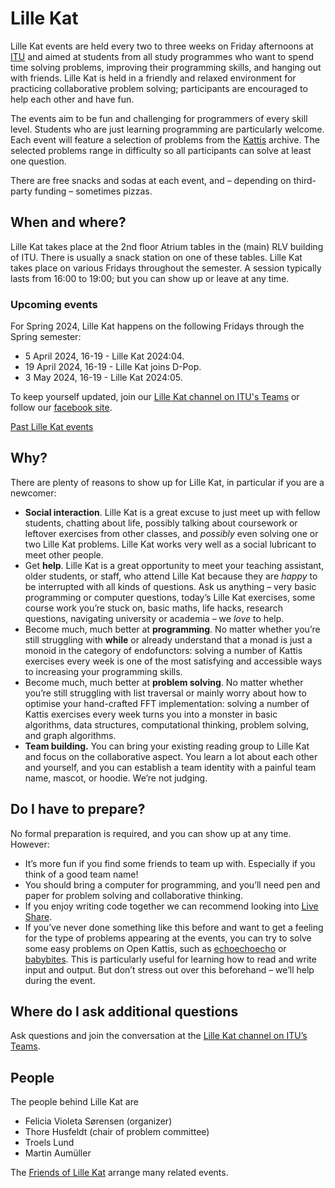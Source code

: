 # Lille Kat

Lille Kat events are held every two to three weeks on Friday afternoons at [ITU](http://www.itu.dk) and aimed at students from all study programmes who want to spend time solving problems, improving their programming skills, and hanging out with friends. Lille Kat is held in a friendly and relaxed environment for practicing collaborative problem solving; 
participants are encouraged to help each other and have fun.

The events aim to be fun and challenging for programmers of every skill level.
Students who are just learning programming are particularly welcome.
Each event will feature a selection of problems from the [Kattis](https://open.kattis.com ) archive. The selected problems range in difficulty so all participants can solve at least one question.

There are free snacks and sodas at each event, and – depending on third-party funding – sometimes pizzas.

## When and where?

Lille Kat takes place at the 2nd floor Atrium tables in the (main) RLV building of ITU.
There is usually a snack station on one of these tables.
Lille Kat takes place on various Fridays throughout the semester. 
A session typically lasts from 16:00 to 19:00; but you can show up or leave at any time.

### Upcoming events

For Spring 2024, Lille Kat happens on the following Fridays through the Spring semester:
 
* 5 April 2024, 16-19 - Lille Kat 2024:04.
* 19 April 2024, 16-19 - Lille Kat joins D-Pop.
* 3 May 2024, 16-19 - Lille Kat 2024:05. 


To keep yourself updated, join our [Lille Kat channel on ITU's Teams](https://teams.microsoft.com/l/team/19%3a3f1ac4a2adf040f1892cfe2ec12006c1%40thread.tacv2/conversations?groupId=f8d37a29-5c53-44fd-b2c9-bed005d1aee9&tenantId=bea229b6-7a08-4086-b44c-71f57f716bdb) or follow our [facebook site](https://www.facebook.com/LilleKatITU).

[Past Lille Kat events](pastevents.md)

## Why?

There are plenty of reasons to show up for Lille Kat, in particular if you are a newcomer:

- **Social interaction**. Lille Kat is a great excuse to just meet up with fellow students, chatting about life, possibly talking about coursework or leftover exercises from other classes, and _possibly_ even solving one or two Lille Kat problems.
Lille Kat works very well as a social lubricant to meet other people.
- Get **help**. Lille Kat is a great opportunity to meet your teaching assistant, older students, or staff, who attend Lille Kat because they are _happy_ to be interrupted with all kinds of questions. Ask us anything – very basic programming or computer questions, today’s Lille Kat exercises, some course work you’re stuck on, basic maths, life hacks, research questions, navigating university or academia – we _love_ to help.
- Become much, much better at **programming**. No matter whether you’re still struggling with **while** or already understand that a monad is just a monoid in the category of endofunctors: solving a number of Kattis exercises every week is one of the most satisfying and accessible ways to increasing your programming skills.
- Become much, much better at **problem solving**. No matter whether you’re still struggling with list traversal or mainly worry about how to optimise your hand-crafted FFT implementation: solving a number of Kattis exercises every week turns you into a monster in basic algorithms, data structures, computational thinking, problem solving, and graph algorithms.
- **Team building.** You can bring your existing reading group to Lille Kat and focus on the collaborative aspect. You learn a lot about each other and yourself, and you can establish a team identity with a painful team name, mascot, or hoodie. We’re not judging.

## Do I have to prepare?

No formal preparation is required, and you can show up at any time.
However:

- It’s more fun if you find some friends to team up with. Especially if you think of a good team name!
- You should bring a computer for programming, and you’ll need pen and paper for problem solving and collaborative thinking.
- If you enjoy writing code together we can recommend looking into [Live Share](https://visualstudio.microsoft.com/services/live-share/).
- If you’ve never done something like this before and want to get a feeling for the type of problems appearing at the events, you can try to solve some easy problems on Open Kattis, such as [echoechoecho](https://open.kattis.com/problems/echoechoecho) or [babybites](https://open.kattis.com/problems/babybites). This is particularly useful for learning how to read and write input and output. But don’t stress out over this beforehand – we’ll help during the event. 

## Where do I ask additional questions

Ask questions and join the conversation at the [Lille Kat channel on ITU’s Teams](https://teams.microsoft.com/l/team/19%3a3f1ac4a2adf040f1892cfe2ec12006c1%40thread.tacv2/conversations?groupId=f8d37a29-5c53-44fd-b2c9-bed005d1aee9&tenantId=bea229b6-7a08-4086-b44c-71f57f716bdb).

## People

The people behind Lille Kat are

- Felicia Violeta Sørensen (organizer)
- Thore Husfeldt (chair of problem committee)
- Troels Lund
- Martin Aumüller

The [Friends of Lille Kat](/frolik.html) arrange many related events.
